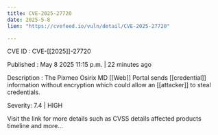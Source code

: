 ```yaml
---
title: CVE-2025-27720
date: 2025-5-8
lien: "https://cvefeed.io/vuln/detail/CVE-2025-27720"

---
```


CVE ID : CVE-[[2025]]-27720

Published :  May 8
2025
11:15 p.m. | 22 minutes ago

Description : The Pixmeo Osirix MD  [[Web]] Portal sends  [[credential]] information without encryption
which could allow an  [[attacker]] to steal credentials.

Severity: 7.4 | HIGH

Visit the link for more details
such as CVSS details
affected products
timeline
and more...
